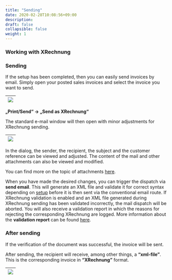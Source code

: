 ```yaml
---
title: "Sending"
date: 2020-02-28T10:08:56+09:00
description: 
draft: false
collapsible: false
weight: 1
---
```

### Working with XRechnung

### Sending

If the setup has been completed, then you can easily send invoices by email. Simply open your posted sales invoices and select the invoice you want to send.

|![](images/XRechnung/XRechnungScreenshot3_en.png)|
|-|
 
**„Print/Send“ -> „Send as XRechnung“**

The standard e-mail window will then open with minor adjustments for XRechnung sending.

|![](images/XRechnung/XRechnungScreenshot4_en.png)|
|-|

In the dialog, the sender, the recipient, the subject and the customer reference can be viewed and adjusted.
The content of the mail and other attachments can also be viewed and modified.

You can find more on the topic of attachments [here](en-us/apps/xrechnung/working-with-xrechnung/attachments).


When you have made the desired changes, you can trigger the dispatch via **send email**.
This will generate an XML file and validate it for correct syntax depending on [setup](/en-us/apps/xrechnung/first-steps/setup/base-setup/) before it is then sent via the conventional email route.
If XRechnung validation is enabled and an XML file generated during XRechnung sending has been validated incorrectly,
the mail dispatch will be aborted. You will also receive a validation report in which the reasons for rejecting the corresponding XRechnung are logged. More information about the **validation report** can be found [here](/en-us/apps/xrechnung/working-with-xrechnung/negative-xrechnung/).
### After sending

If the verification of the document was successful, the invoice will be sent.

After sending, the recipient will receive, among other things, a **“xml-file”**.
This is the corresponding invoice in **“XRechnung”** format.

|![](images/XRechnung/xrechnungemail.png)|
|-|
